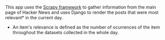 This app uses the [Scrapy framework](https://github.com/scrapy/scrapy) to gather information from the main page of Hacker News and uses Django to render the posts that were most relevant* in the current day.

* An item's relevance is defined as the number of ocurrences of the item throughout the datasets collected in the whole day.
